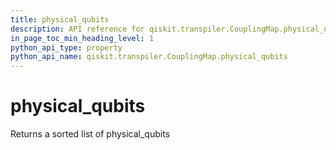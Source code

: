 ```yaml
---
title: physical_qubits
description: API reference for qiskit.transpiler.CouplingMap.physical_qubits
in_page_toc_min_heading_level: 1
python_api_type: property
python_api_name: qiskit.transpiler.CouplingMap.physical_qubits
---
```


# physical\_qubits

Returns a sorted list of physical\_qubits

